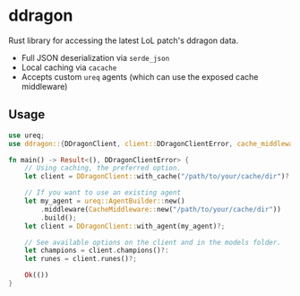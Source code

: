# ddragon

Rust library for accessing the latest LoL patch's ddragon data.

- Full JSON deserialization via `serde_json`
- Local caching via `cacache`
- Accepts custom `ureq` agents (which can use the exposed cache middleware)

## Usage

```rust
use ureq;
use ddragon::{DDragonClient, client::DDragonClientError, cache_middleware::CacheMiddleware};

fn main() -> Result<(), DDragonClientError> {
    // Using caching, the preferred option.
    let client = DDragonClient::with_cache("/path/to/your/cache/dir")?;

    // If you want to use an existing agent
    let my_agent = ureq::AgentBuilder::new()
        .middleware(CacheMiddleware::new("/path/to/your/cache/dir"))
        .build();
    let client = DDragonClient::with_agent(my_agent)?;

    // See available options on the client and in the models folder.
    let champions = client.champions()?:
    let runes = client.runes()?;

    Ok(())
}
```
